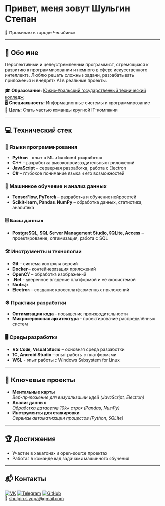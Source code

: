 # Привет, меня зовут Шульгин Степан  
📍 Проживаю в городе Челябинск  

---

## 👻 Обо мне  
Перспективный и целеустремленный программист, стремящийся к развитию в программировании и немного в сфере искусственного интеллекта. Люблю решать сложные задачи, разрабатывать приложения и внедрять AI в реальные проекты.  

🎓 **Образование:** [Южно-Уральский государственный технический колледж](https://sustec.ru/)  
🖥 **Специальность:** Информационные системы и программирование  
🎯 **Цель:** Стать частью команды крупной IT-компании  

---

## 💻 Технический стек  

### 🔹 Языки программирования  
- **Python** – опыт в ML и backend-разработке  
- **C++** – разработка высокопроизводительных приложений  
- **JavaScript** – серверная разработка, работа с Electron
- **C#** – глубокое понимание языка и его возможностей

### 🤖 Машинное обучение и анализ данных  
- **TensorFlow, PyTorch** – разработка и обучение нейросетей  
- **Scikit-learn, Pandas, NumPy** – обработка данных, статистика, аналитика  

### 🗄️ Базы данных  
- **PostgreSQL, SQL Server Management Studio, SQLite, Access** – проектирование, оптимизация, работа с SQL  

### 🛠️ Инструменты и технологии  
- **Git** – система контроля версий  
- **Docker** – контейнеризация приложений  
- **OpenCV** – обработка изображений
- **.Net** - уверенное владение платформой и её экосистемой
- **Node.js** - 
- **Electron** – создание кроссплатформенных приложений  

### ⚙️ Практики разработки  
- **Оптимизация кода** – повышение производительности   
- **Микросервисная архитектура** – проектирование распределённых систем  

### 🖥️ Среды разработки  
- **VS Code, Visual Studio** – основная среда разработки  
- **1C, Android Studio** – опыт работы с платформами
- **WSL** - опыт работы с Windows Subsystem for Linux

---

## 🚀 Ключевые проекты  
- **Ментальные карты**  
  *Веб-приложение для визуализации идей (JavaScript, Electron)*  
- **Анализ данных**  
  *Обработка датасетов 10k+ строк (Pandas, NumPy)*  
- **Инструменты для стажировки**  
  *Сервисы автоматизации процессов (Python, SQLite)*  

---

## 🏆 Достижения  
- Участие в хакатонах и open-source проектах  
- Работал в команде над задачами машинного обучения  

---

## 📬 Контакты  
[![VK](https://img.shields.io/badge/VK-0077FF?style=for-the-badge&logo=VK&logoColor=white)](https://vk.com/id859215299)  [![Telegram](https://img.shields.io/badge/Telegram-26A5E4?style=for-the-badge&logo=telegram&logoColor=white)](https://t.me/INFORGG)  [![GitHub](https://img.shields.io/badge/GitHub-181717?style=for-the-badge&logo=github&logoColor=white)](https://github.com/INFORGi)  
📧 [shulgin.styopa@gmail.com](mailto:shulgin.styopa@gmail.com)  
